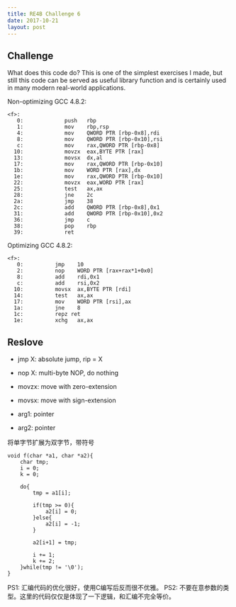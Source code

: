 ```yaml
---
title: RE4B Challenge 6
date: 2017-10-21
layout: post
---
```


## Challenge

What does this code do? This is one of the simplest exercises I made, but still this code can be served as useful library function and is certainly used in many modern real-world applications.

Non-optimizing GCC 4.8.2:

```
<f>:
   0:             push   rbp
   1:             mov    rbp,rsp
   4:             mov    QWORD PTR [rbp-0x8],rdi
   8:             mov    QWORD PTR [rbp-0x10],rsi
   c:             mov    rax,QWORD PTR [rbp-0x8]
  10:             movzx  eax,BYTE PTR [rax]
  13:             movsx  dx,al
  17:             mov    rax,QWORD PTR [rbp-0x10]
  1b:             mov    WORD PTR [rax],dx
  1e:             mov    rax,QWORD PTR [rbp-0x10]
  22:             movzx  eax,WORD PTR [rax]
  25:             test   ax,ax
  28:             jne    2c 
  2a:             jmp    38 
  2c:             add    QWORD PTR [rbp-0x8],0x1
  31:             add    QWORD PTR [rbp-0x10],0x2
  36:             jmp    c 
  38:             pop    rbp
  39:             ret
```

Optimizing GCC 4.8.2:

```
<f>:
   0:          jmp    10 
   2:          nop    WORD PTR [rax+rax*1+0x0]
   8:          add    rdi,0x1
   c:          add    rsi,0x2
  10:          movsx  ax,BYTE PTR [rdi]
  14:          test   ax,ax
  17:          mov    WORD PTR [rsi],ax
  1a:          jne    8 
  1c:          repz ret
  1e:          xchg   ax,ax
```

## Reslove

* jmp X: absolute jump, rip = X
* nop X: multi-byte NOP, do nothing
* movzx: move with zero-extension
* movsx: move with sign-extension

* arg1: pointer
* arg2: pointer

将单字节扩展为双字节，带符号

```
void f(char *a1, char *a2){
    char tmp;
    i = 0;
    k = 0;
    
    do{
        tmp = a1[i];
        
        if(tmp >= 0){
            a2[i] = 0;
        }else{
            a2[i] = -1;
        }
    
        a2[i+1] = tmp;

        i += 1;
        k += 2;
    }while(tmp != '\0');
}
```

PS1: 汇编代码的优化很好，使用C编写后反而很不优雅。
PS2: 不要在意参数的类型。这里的代码仅仅是体现了一下逻辑，和汇编不完全等价。

